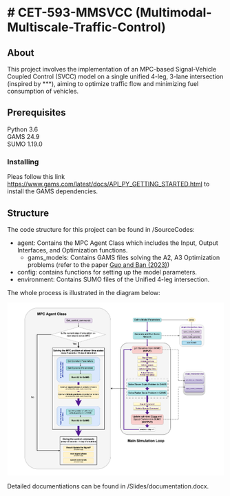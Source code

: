 # # CET-593-MMSVCC (Multimodal-Multiscale-Traffic-Control)

## About
This project involves the implementation of an MPC-based Signal-Vehicle Coupled Control (SVCC) model on a single unified 4-leg, 3-lane intersection (inspired by ***), aiming to optimize traffic flow and minimizing fuel consumption of vehicles.

## Prerequisites
Python 3.6   
GAMS 24.9  
SUMO 1.19.0  

### Installing
Pleas follow this link https://www.gams.com/latest/docs/API_PY_GETTING_STARTED.html to install the GAMS dependencies. 

## Structure
The code structure for this project can be found in /SourceCodes:  

- agent: Contains the MPC Agent Class which includes the Input, Output Interfaces, and Optimization functions.  
    - gams_models: Contains GAMS files solving the A2, A3 Optimization problems (refer to the paper [Guo and Ban (2023)](https://www.sciencedirect.com/science/article/abs/pii/S0191261523001121))  
- config: contains functions for setting up the model parameters.
- environment: Contains SUMO files of the Unified 4-leg intersection.

The whole process is illustrated in the diagram below:  

![MPC Agent Diagram](Slides/MultiScale%20Traffic%20Control%20Diagram.png)

 
Detailed documentiations can be found in /Slides/documentation.docx.  
